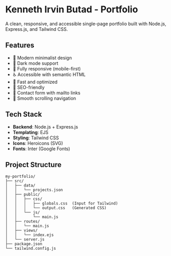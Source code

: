 # Kenneth Irvin Butad - Portfolio

A clean, responsive, and accessible single-page portfolio built with Node.js, Express.js, and Tailwind CSS.

## Features

- 🎨 Modern minimalist design
- 🌙 Dark mode support
- 📱 Fully responsive (mobile-first)
- ♿ Accessible with semantic HTML
- 🚀 Fast and optimized
- 🎯 SEO-friendly
- 📧 Contact form with mailto links
- 🎪 Smooth scrolling navigation

## Tech Stack

- **Backend**: Node.js + Express.js
- **Templating**: EJS
- **Styling**: Tailwind CSS
- **Icons**: Heroicons (SVG)
- **Fonts**: Inter (Google Fonts)

## Project Structure

```
my-portfolio/
├── src/
│   ├── data/
│   │   └── projects.json
│   ├── public/
│   │   ├── css/
│   │   │   ├── globals.css  (Input for Tailwind)
│   │   │   └── output.css   (Generated CSS)
│   │   └── js/
│   │       └── main.js
│   ├── routes/
│   │   └── main.js
│   ├── views/
│   │   └── index.ejs
│   └── server.js
├── package.json
└── tailwind.config.js
```
